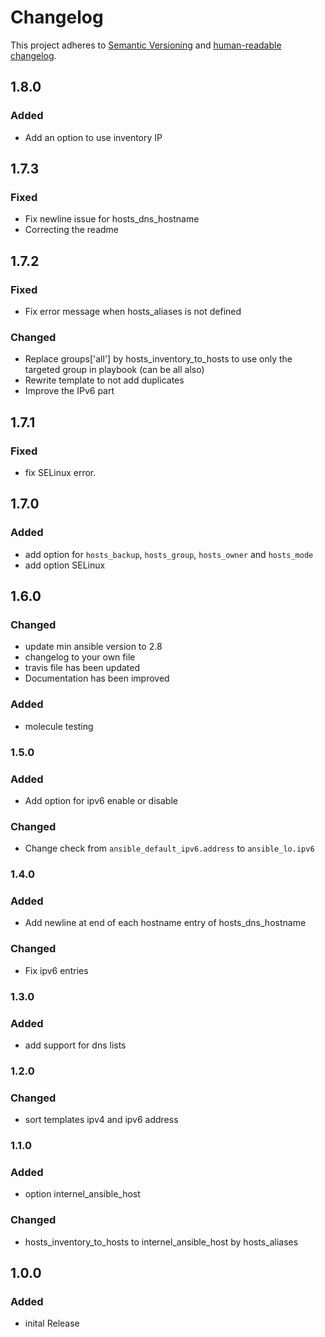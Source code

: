 # Changelog

This project adheres to [Semantic Versioning](https://semver.org/spec/v2.0.0.html)
and [human-readable changelog](https://keepachangelog.com/en/1.0.0/).

## 1.8.0

### Added

- Add an option to use inventory IP

## 1.7.3

### Fixed

- Fix newline issue for hosts_dns_hostname
- Correcting the readme

## 1.7.2

### Fixed

- Fix error message when hosts_aliases is not defined

### Changed

- Replace groups['all'] by hosts_inventory_to_hosts to use only the targeted group in playbook (can be all also)
- Rewrite template to not add duplicates
- Improve the IPv6 part

## 1.7.1

### Fixed

- fix SELinux error.

## 1.7.0

### Added

- add option for `hosts_backup`, `hosts_group`, `hosts_owner` and `hosts_mode`
- add option SELinux

## 1.6.0

### Changed

- update min ansible version to 2.8
- changelog to your own file
- travis file has been updated
- Documentation has been improved

### Added

- molecule testing

### 1.5.0

### Added

- Add option for ipv6 enable or disable

### Changed

- Change check from `ansible_default_ipv6.address` to `ansible_lo.ipv6`

### 1.4.0

### Added

- Add newline at end of each hostname entry of hosts_dns_hostname

### Changed

- Fix ipv6 entries

### 1.3.0

### Added

- add support for dns lists

### 1.2.0

### Changed

- sort templates ipv4 and ipv6 address

### 1.1.0

### Added

- option internel_ansible_host

### Changed

- hosts_inventory_to_hosts to internel_ansible_host by hosts_aliases

## 1.0.0

### Added

- inital Release
